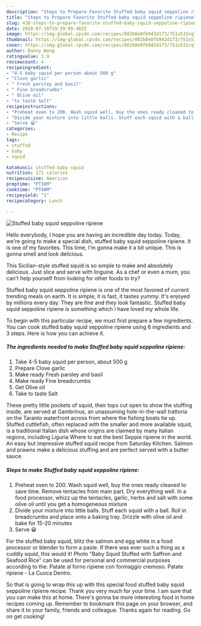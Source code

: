 ```yaml
---
description: "Steps to Prepare Favorite Stuffed baby squid seppoline ripiene"
title: "Steps to Prepare Favorite Stuffed baby squid seppoline ripiene"
slug: 430-steps-to-prepare-favorite-stuffed-baby-squid-seppoline-ripiene
date: 2020-07-16T19:39:09.402Z
image: https://img-global.cpcdn.com/recipes/082b0e0fb942d173/751x532cq70/stuffed-baby-squid-seppoline-ripiene-recipe-main-photo.jpg
thumbnail: https://img-global.cpcdn.com/recipes/082b0e0fb942d173/751x532cq70/stuffed-baby-squid-seppoline-ripiene-recipe-main-photo.jpg
cover: https://img-global.cpcdn.com/recipes/082b0e0fb942d173/751x532cq70/stuffed-baby-squid-seppoline-ripiene-recipe-main-photo.jpg
author: Danny Wong
ratingvalue: 3.9
reviewcount: 4
recipeingredient:
- "4-5 baby squid per person about 500 g"
- "Clove garlic"
- " Fresh parsley and basil"
- " Fine breadcrumbs"
- " Olive oil"
- "to taste Salt"
recipeinstructions:
- "Preheat oven to 200. Wash squid well, buy the ones ready cleaned to save time. Remove tentacles from main part. Dry everything well. In a food processor, whizz up the tentacles, garlic, herbs and salt with some olive oil until you get a homogeneous mixture"
- "Divide your mixture into little balls. Stuff each squid with a ball. Roll in breadcrumbs and place onto a baking tray. Drizzle with olive oil and bake for 15-20 minutes"
- "Serve 😀"
categories:
- Recipe
tags:
- stuffed
- baby
- squid

katakunci: stuffed baby squid 
nutrition: 271 calories
recipecuisine: American
preptime: "PT38M"
cooktime: "PT40M"
recipeyield: "1"
recipecategory: Lunch

---
```



![Stuffed baby squid seppoline ripiene](https://img-global.cpcdn.com/recipes/082b0e0fb942d173/751x532cq70/stuffed-baby-squid-seppoline-ripiene-recipe-main-photo.jpg)

Hello everybody, I hope you are having an incredible day today. Today, we're going to make a special dish, stuffed baby squid seppoline ripiene. It is one of my favorites. This time, I'm gonna make it a bit unique. This is gonna smell and look delicious.

This Sicilian-style stuffed squid is so simple to make and absolutely delicious. Just slice and serve with linguine. As a chef or even a mum, you can&#39;t help yourself from looking for other foods to try?

Stuffed baby squid seppoline ripiene is one of the most favored of current trending meals on earth. It is simple, it is fast, it tastes yummy. It's enjoyed by millions every day. They are fine and they look fantastic. Stuffed baby squid seppoline ripiene is something which I have loved my whole life.


To begin with this particular recipe, we must first prepare a few ingredients. You can cook stuffed baby squid seppoline ripiene using 6 ingredients and 3 steps. Here is how you can achieve it.

<!--inarticleads1-->

##### The ingredients needed to make Stuffed baby squid seppoline ripiene:

1. Take 4-5 baby squid per person, about 500 g
1. Prepare Clove garlic
1. Make ready  Fresh parsley and basil
1. Make ready  Fine breadcrumbs
1. Get  Olive oil
1. Take to taste Salt


These pretty little pockets of squid, their tops cut open to show the stuffing inside, are served at Gambrinus, an unassuming hole-in-the-wall trattoria on the Taranto waterfront across from where the fishing boats tie up. Stuffed cuttlefish, often replaced with the smaller and more available squid, is a traditional Italian dish whose origins are claimed by many Italian regions, including Liguria Where to eat the best Seppie ripiene in the world. An easy but impressive stuffed squid recipe from Saturday Kitchen. Salmon and prawns make a delicious stuffing and are perfect served with a butter sauce. 

<!--inarticleads2-->

##### Steps to make Stuffed baby squid seppoline ripiene:

1. Preheat oven to 200. Wash squid well, buy the ones ready cleaned to save time. Remove tentacles from main part. Dry everything well. In a food processor, whizz up the tentacles, garlic, herbs and salt with some olive oil until you get a homogeneous mixture
1. Divide your mixture into little balls. Stuff each squid with a ball. Roll in breadcrumbs and place onto a baking tray. Drizzle with olive oil and bake for 15-20 minutes
1. Serve 😀


For the stuffed baby squid, blitz the salmon and egg white in a food processor or blender to form a paste. If there was ever such a thing as a cuddly squid, this would it! Photo &#34;Baby Squid Stuffed with Saffron and Seafood Rice&#34; can be used for personal and commercial purposes according to the. Patate al forno ripiene con formaggio cremoso. Patate ripiene - La Cuoca Dentro. 

So that is going to wrap this up with this special food stuffed baby squid seppoline ripiene recipe. Thank you very much for your time. I am sure that you can make this at home. There's gonna be more interesting food in home recipes coming up. Remember to bookmark this page on your browser, and share it to your family, friends and colleague. Thanks again for reading. Go on get cooking!
